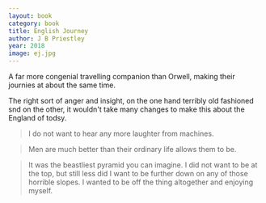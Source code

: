 ```yaml
---
layout: book
category: book
title: English Journey
author: J B Priestley
year: 2018
image: ej.jpg
---
```

A far more congenial travelling companion than Orwell, making their journies at about the same time.

The right sort of anger and insight, on the one hand terribly old fashioned snd on the other, it wouldn't take many changes to make this about the England of todsy.

> I do not want to hear any more laughter from machines.

> Men are much better than their ordinary life allows them to be.

> It was the beastliest pyramid you can imagine.  I did not want to be at the top, but still less
did I want to be further down on any of those horrible slopes.  I wanted to be off the thing
altogether and enjoying myself.
